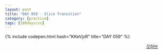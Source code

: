 ```yaml
---
layout: post
title: "DAY 059 - Slice Transition"
category: [practice]
tags: [100dayscss]
---
```


{% include codepen.html hash="KKeVjzR" title="DAY 059" %}

<p align="right">
  <a href="https://github.com/mnmn092631/100daysCSS/tree/main/DAY%20059%20-%20Slice%20Transition" title="깃허브">깃허브</a>
</p>

